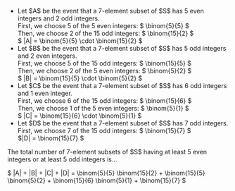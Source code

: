 <ul>
    <li> Let $A$ be the event that a 7-element subset of $S$ has 5 even integers and 2 odd integers. <br/> 
    First, we choose 5 of the 5 even integers: $ \binom{5}{5} $ <br/> 
    Then, we choose 2 of the 15 odd integers: $ \binom{15}{2} $ <br/> 
    $ |A| = \binom{5}{5} \cdot \binom{15}{2} $
    <li> Let $B$ be the event that a 7-element subset of $S$ has 5 odd integers and 2 even integers. <br/> 
    First, we choose 5 of the 15 odd integers: $ \binom{15}{5} $ <br/> 
    Then, we choose 2 of the 5 even integers: $ \binom{5}{2} $ <br/> 
    $ |B| = \binom{15}{5} \cdot \binom{5}{2} $
    <li> Let $C$ be the event that a 7-element subset of $S$ has 6 odd integers and 1 even integer. <br/> 
    First, we choose 6 of the 15 odd integers: $ \binom{15}{6} $ <br/> 
    Then, we choose 1 of the 5 even integers: $ \binom{5}{1} $ <br/> 
    $ |C| = \binom{15}{6} \cdot \binom{5}{1} $
    <li> Let $D$ be the event that a 7-element subset of $S$ has 7 odd integers. <br/> 
    First, we choose 7 of the 15 odd integers: $ \binom{15}{7} $ <br/> 
    $|D| = \binom{15}{7} $
</ul>
The total number of 7-element subsets of $S$ having at least 5 even integers or at least 5 odd integers is...

$ |A| + |B| + |C| + |D| = \binom{5}{5} \binom{15}{2} + \binom{15}{5} \binom{5}{2} + \binom{15}{6} \binom{5}{1} + \binom{15}{7} $

